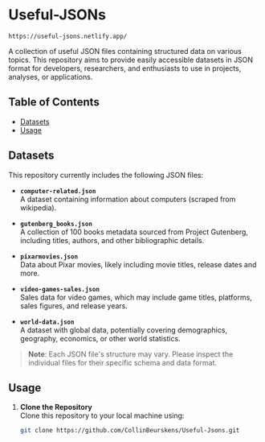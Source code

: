 # Useful-JSONs

`https://useful-jsons.netlify.app/`

A collection of useful JSON files containing structured data on various topics. This repository aims to provide easily accessible datasets in JSON format for developers, researchers, and enthusiasts to use in projects, analyses, or applications.

## Table of Contents
- [Datasets](#datasets)
- [Usage](#usage)

## Datasets

This repository currently includes the following JSON files:

- **`computer-related.json`**  
  A dataset containing information about computers (scraped from wikipedia).

- **`gutenberg_books.json`**  
  A collection of 100 books metadata sourced from Project Gutenberg, including titles, authors, and other bibliographic details.

- **`pixarmovies.json`**  
  Data about Pixar movies, likely including movie titles, release dates and more.

- **`video-games-sales.json`**  
  Sales data for video games, which may include game titles, platforms, sales figures, and release years.

- **`world-data.json`**  
  A dataset with global data, potentially covering demographics, geography, economics, or other world statistics.

> **Note**: Each JSON file's structure may vary. Please inspect the individual files for their specific schema and data format.

## Usage

1. **Clone the Repository**  
   Clone this repository to your local machine using:
   ```bash
   git clone https://github.com/CollinBeurskens/Useful-Jsons.git
